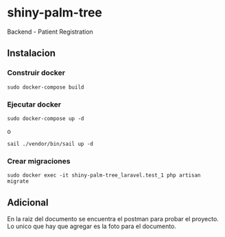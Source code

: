 # shiny-palm-tree
Backend - Patient Registration

## Instalacion
### Construir docker
    sudo docker-compose build

### Ejecutar docker
    sudo docker-compose up -d

o

    sail ./vendor/bin/sail up -d
### Crear migraciones
    sudo docker exec -it shiny-palm-tree_laravel.test_1 php artisan migrate

## Adicional
En la raiz del documento se encuentra el postman para probar el proyecto. Lo unico que hay que agregar es la foto para el documento.